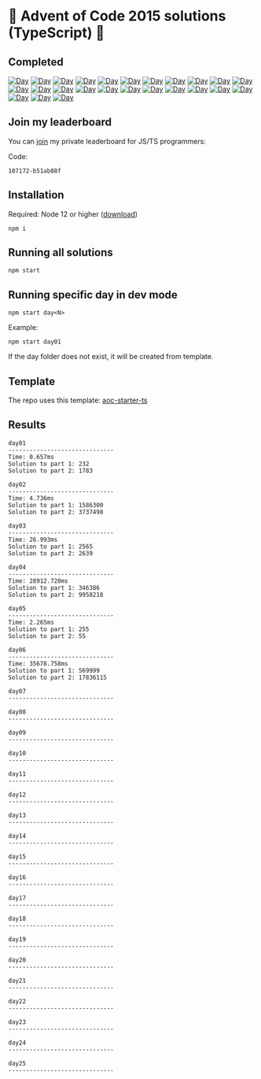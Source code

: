 # 🎄 Advent of Code 2015 solutions (TypeScript) 🎄

## Completed

[![Day](https://badgen.net/badge/01/%E2%98%85%E2%98%85/blue)](src/day01)
[![Day](https://badgen.net/badge/02/%E2%98%85%E2%98%85/blue)](src/day02)
[![Day](https://badgen.net/badge/03/%E2%98%85%E2%98%85/blue)](src/day03)
[![Day](https://badgen.net/badge/04/%E2%98%85%E2%98%85/blue)](src/day04)
[![Day](https://badgen.net/badge/05/%E2%98%85%E2%98%85/blue)](src/day05)
[![Day](https://badgen.net/badge/06/%E2%98%85%E2%98%85/blue)](src/day06)
[![Day](https://badgen.net/badge/07/%E2%98%86%E2%98%86/red)](src/day07)
[![Day](https://badgen.net/badge/08/%E2%98%86%E2%98%86/red)](src/day08)
[![Day](https://badgen.net/badge/09/%E2%98%86%E2%98%86/red)](src/day09)
[![Day](https://badgen.net/badge/10/%E2%98%86%E2%98%86/red)](src/day10)
[![Day](https://badgen.net/badge/11/%E2%98%86%E2%98%86/red)](src/day11)
[![Day](https://badgen.net/badge/12/%E2%98%86%E2%98%86/red)](src/day12)
[![Day](https://badgen.net/badge/13/%E2%98%86%E2%98%86/red)](src/day13)
[![Day](https://badgen.net/badge/14/%E2%98%86%E2%98%86/red)](src/day14)
[![Day](https://badgen.net/badge/15/%E2%98%86%E2%98%86/red)](src/day15)
[![Day](https://badgen.net/badge/16/%E2%98%86%E2%98%86/red)](src/day16)
[![Day](https://badgen.net/badge/17/%E2%98%86%E2%98%86/red)](src/day17)
[![Day](https://badgen.net/badge/18/%E2%98%86%E2%98%86/red)](src/day18)
[![Day](https://badgen.net/badge/19/%E2%98%86%E2%98%86/red)](src/day19)
[![Day](https://badgen.net/badge/20/%E2%98%86%E2%98%86/red)](src/day20)
[![Day](https://badgen.net/badge/21/%E2%98%86%E2%98%86/red)](src/day21)
[![Day](https://badgen.net/badge/22/%E2%98%86%E2%98%86/red)](src/day22)
[![Day](https://badgen.net/badge/23/%E2%98%86%E2%98%86/red)](src/day23)
[![Day](https://badgen.net/badge/24/%E2%98%86%E2%98%86/red)](src/day24)
[![Day](https://badgen.net/badge/25/%E2%98%86%E2%98%86/red)](src/day25)

## Join my leaderboard

You can [join](https://adventofcode.com/2019/leaderboard/private) my private leaderboard for JS/TS programmers:

Code:

```
107172-b51ab08f
```

## Installation

Required: Node 12 or higher ([download](https://nodejs.org/en/download/))

```
npm i
```

## Running all solutions

```
npm start
```

## Running specific day in dev mode

```
npm start day<N>
```

Example:

```
npm start day01
```

If the day folder does not exist, it will be created from template.

## Template

The repo uses this template: [aoc-starter-ts](https://github.com/caderek/aoc-starter-ts)

## Results

```
day01
------------------------------
Time: 0.657ms
Solution to part 1: 232
Solution to part 2: 1783

day02
------------------------------
Time: 4.736ms
Solution to part 1: 1586300
Solution to part 2: 3737498

day03
------------------------------
Time: 26.993ms
Solution to part 1: 2565
Solution to part 2: 2639

day04
------------------------------
Time: 28912.720ms
Solution to part 1: 346386
Solution to part 2: 9958218

day05
------------------------------
Time: 2.265ms
Solution to part 1: 255
Solution to part 2: 55

day06
------------------------------
Time: 35678.758ms
Solution to part 1: 569999
Solution to part 2: 17836115

day07
------------------------------

day08
------------------------------

day09
------------------------------

day10
------------------------------

day11
------------------------------

day12
------------------------------

day13
------------------------------

day14
------------------------------

day15
------------------------------

day16
------------------------------

day17
------------------------------

day18
------------------------------

day19
------------------------------

day20
------------------------------

day21
------------------------------

day22
------------------------------

day23
------------------------------

day24
------------------------------

day25
------------------------------
```
